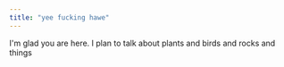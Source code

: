```yaml
---
title: "yee fucking hawe"
---
```


I'm glad you are here. I plan to talk about plants and birds and rocks and things

